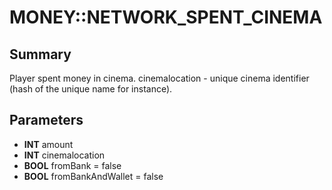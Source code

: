 # MONEY::NETWORK_SPENT_CINEMA

## Summary
Player spent money in cinema. cinemalocation - unique cinema identifier (hash of the unique name for instance).

## Parameters
* **INT** amount
* **INT** cinemalocation
* **BOOL** fromBank = false
* **BOOL** fromBankAndWallet = false